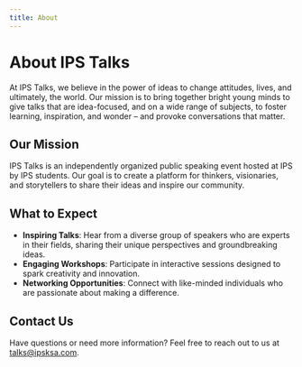```yaml
---
title: About
---
```


# About IPS Talks

At IPS Talks, we believe in the power of ideas to change attitudes, lives, and ultimately, the world. Our mission is to bring together bright young minds to give talks that are idea-focused, and on a wide range of subjects, to foster learning, inspiration, and wonder – and provoke conversations that matter.

## Our Mission

IPS Talks is an independently organized public speaking event hosted at IPS by IPS students. Our goal is to create a platform for thinkers, visionaries, and storytellers to share their ideas and inspire our community.

## What to Expect

- **Inspiring Talks**: Hear from a diverse group of speakers who are experts in their fields, sharing their unique perspectives and groundbreaking ideas.
- **Engaging Workshops**: Participate in interactive sessions designed to spark creativity and innovation.
- **Networking Opportunities**: Connect with like-minded individuals who are passionate about making a difference.

## Contact Us

Have questions or need more information? Feel free to reach out to us at [talks@ipsksa.com](mailto:talks@ipsksa.com).